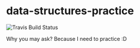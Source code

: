 # data-structures-practice
![Travis Build Status](https://travis-ci.org/syedhali/data-structures-practice.svg?branch=master)

Why you may ask? Because I need to practice :D
